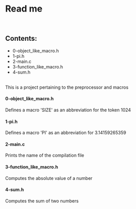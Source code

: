 <h1>Read me</h1>
<br>
<h2>Contents:</h2>
<ul>
	<li>0-object_like_macro.h</li>
	<li>1-pi.h</li>
	<li>2-main.c</li>
	<li>3-function_like_macro.h</li>
	<li>4-sum.h</li>
</ul>
<br>
This is a project pertaining to the preprocessor and macros
<br>
<h4>0-object_like_macro.h</h4>
Defines a macro 'SIZE' as an abbreviation for the token 1024
<br>
<h4>1-pi.h</h4>
Defines a macro 'PI' as an abbreviation for 3.14159265359
<br>
<h4>2-main.c</h4>
Prints the name of the compilation file
<br>
<h4>3-function_like_macro.h</h4>
Computes the absolute value of a number
<br>
<h4>4-sum.h</h4>
Computes the sum of two numbers
<br>